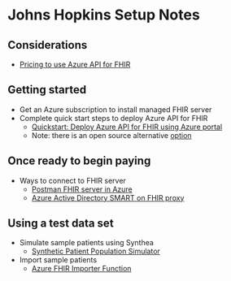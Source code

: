 # Johns Hopkins Setup Notes

## Considerations
* [Pricing to use Azure API for FHIR](https://azure.microsoft.com/en-us/pricing/details/azure-api-for-fhir/)

## Getting started
* Get an Azure subscription to install managed FHIR server
* Complete quick start steps to deploy Azure API for FHIR
  * [Quickstart: Deploy Azure API for FHIR using Azure portal](https://docs.microsoft.com/en-us/azure/healthcare-apis/fhir-paas-portal-quickstart)
  * Note: there is an open source alternative [option](https://docs.microsoft.com/en-us/azure/healthcare-apis/fhir-oss-portal-quickstart)

## Once ready to begin paying
* Ways to connect to FHIR server
  * [Postman FHIR server in Azure](https://docs.microsoft.com/en-us/azure/healthcare-apis/access-fhir-postman-tutorial)
  * [Azure Active Directory SMART on FHIR proxy](https://docs.microsoft.com/en-us/azure/healthcare-apis/use-smart-on-fhir-proxy)
  
## Using a test data set
* Simulate sample patients using Synthea
  * [Synthetic Patient Population Simulator](https://github.com/synthetichealth/synthea)
* Import sample patients 
  * [Azure FHIR Importer Function](https://github.com/microsoft/fhir-server-samples/tree/master/src/FhirImporter)
